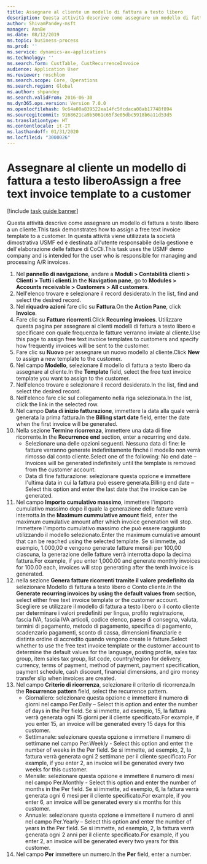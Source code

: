 ```yaml
---
title: Assegnare al cliente un modello di fattura a testo libero
description: Questa attività descrive come assegnare un modello di fattura a testo libero a un cliente.
author: ShivamPandey-msft
manager: AnnBe
ms.date: 08/12/2019
ms.topic: business-process
ms.prod: ''
ms.service: dynamics-ax-applications
ms.technology: ''
ms.search.form: CustTable, CustRecurrenceInvoice
audience: Application User
ms.reviewer: roschlom
ms.search.scope: Core, Operations
ms.search.region: Global
ms.author: shpandey
ms.search.validFrom: 2016-06-30
ms.dyn365.ops.version: Version 7.0.0
ms.openlocfilehash: 9c64a00a839522ea14fc5fcdaca08ab17748f894
ms.sourcegitcommit: 9168621ca9b5061c65f3e05dbc5918b6a11d53d5
ms.translationtype: HT
ms.contentlocale: it-IT
ms.lasthandoff: 01/31/2020
ms.locfileid: "3000026"
---
```

# <a name="assign-a-free-text-invoice-template-to-a-customer"></a><span data-ttu-id="9af76-103">Assegnare al cliente un modello di fattura a testo libero</span><span class="sxs-lookup"><span data-stu-id="9af76-103">Assign a free text invoice template to a customer</span></span>

[!include [task guide banner](../../includes/task-guide-banner.md)]

<span data-ttu-id="9af76-104">Questa attività descrive come assegnare un modello di fattura a testo libero a un cliente.</span><span class="sxs-lookup"><span data-stu-id="9af76-104">This task demonstrates how to assign a free text invoice template to a customer.</span></span> <span data-ttu-id="9af76-105">In questa attività viene utilizzata la società dimostrativa USMF ed è destinata all'utente responsabile della gestione e dell'elaborazione delle fatture di CoCli.</span><span class="sxs-lookup"><span data-stu-id="9af76-105">This task uses the USMF demo company and is intended for the user who is responsible for managing and processing A/R invoices.</span></span>

1. <span data-ttu-id="9af76-106">Nel **pannello di navigazione**, andare a **Moduli > Contabilità clienti > Clienti > Tutti i clienti**.</span><span class="sxs-lookup"><span data-stu-id="9af76-106">In the **Navigation pane**, go to **Modules > Accounts receivable > Customers > All customers**.</span></span>
2. <span data-ttu-id="9af76-107">Nell'elenco trovare e selezionare il record desiderato.</span><span class="sxs-lookup"><span data-stu-id="9af76-107">In the list, find and select the desired record.</span></span>
3. <span data-ttu-id="9af76-108">Nel **riquadro azioni** fare clic su **Fattura**.</span><span class="sxs-lookup"><span data-stu-id="9af76-108">On the **Action Pane**, click **Invoice**.</span></span>
4. <span data-ttu-id="9af76-109">Fare clic su **Fatture ricorrenti**.</span><span class="sxs-lookup"><span data-stu-id="9af76-109">Click **Recurring invoices**.</span></span> <span data-ttu-id="9af76-110">Utilizzare questa pagina per assegnare ai clienti modelli di fattura a testo libero e specificare con quale frequenza le fatture verranno inviate al cliente.</span><span class="sxs-lookup"><span data-stu-id="9af76-110">Use this page to assign free text invoice templates to customers and specify how frequently invoices will be sent to the customer.</span></span>  
5. <span data-ttu-id="9af76-111">Fare clic su **Nuovo** per assegnare un nuovo modello al cliente.</span><span class="sxs-lookup"><span data-stu-id="9af76-111">Click **New** to assign a new template to the customer.</span></span>
6. <span data-ttu-id="9af76-112">Nel campo **Modello**, selezionare il modello di fattura a testo libero da assegnare al cliente.</span><span class="sxs-lookup"><span data-stu-id="9af76-112">In the **Template** field, select the free text invoice template you want to assign to the customer.</span></span>
7. <span data-ttu-id="9af76-113">Nell'elenco trovare e selezionare il record desiderato.</span><span class="sxs-lookup"><span data-stu-id="9af76-113">In the list, find and select the desired record.</span></span>
8. <span data-ttu-id="9af76-114">Nell'elenco fare clic sul collegamento nella riga selezionata.</span><span class="sxs-lookup"><span data-stu-id="9af76-114">In the list, click the link in the selected row.</span></span>
9. <span data-ttu-id="9af76-115">Nel campo **Data di inizio fatturazione**, immettere la data alla quale verrà generata la prima fattura.</span><span class="sxs-lookup"><span data-stu-id="9af76-115">In the **Billing start date** field, enter the date when the first invoice will be generated.</span></span>
10. <span data-ttu-id="9af76-116">Nella sezione **Termine ricorrenza**, immettere una data di fine ricorrente.</span><span class="sxs-lookup"><span data-stu-id="9af76-116">In the **Recurrence end** section, enter a recurring end date.</span></span>  
    * <span data-ttu-id="9af76-117">Selezionare una delle opzioni seguenti. Nessuna data di fine: le fatture verranno generate indefinitamente finché il modello non verrà rimosso dal conto cliente.</span><span class="sxs-lookup"><span data-stu-id="9af76-117">Select one of the following: No end date – Invoices will be generated indefinitely until the template is removed from the customer account.</span></span>
    * <span data-ttu-id="9af76-118">Data di fine fatturazione: selezionare questa opzione e immettere l'ultima data in cui la fattura può essere generata.</span><span class="sxs-lookup"><span data-stu-id="9af76-118">Billing end date – Select this option and enter the last date that the invoice can be generated.</span></span>  
11. <span data-ttu-id="9af76-119">Nel campo **Importo cumulativo massimo**, immettere l'importo cumulativo massimo dopo il quale la generazione delle fatture verrà interrotta.</span><span class="sxs-lookup"><span data-stu-id="9af76-119">In the **Maximum cummulative amount** field, enter the maximum cumulative amount after which invoice generation will stop.</span></span> <span data-ttu-id="9af76-120">Immettere l'importo cumulativo massimo che può essere raggiunto utilizzando il modello selezionato.</span><span class="sxs-lookup"><span data-stu-id="9af76-120">Enter the maximum cumulative amount that can be reached using the selected template.</span></span> <span data-ttu-id="9af76-121">Se si immette, ad esempio, 1.000,00 e vengono generate fatture mensili per 100,00 ciascuna, la generazione delle fatture verrà interrotta dopo la decima fattura.</span><span class="sxs-lookup"><span data-stu-id="9af76-121">For example, if you enter 1,000.00 and generate monthly invoices for 100.00 each, invoices will stop generating after the tenth invoice is generated.</span></span>  
12. <span data-ttu-id="9af76-122">nella sezione **Genera fatture ricorrenti tramite il valore predefinito da** selezionare Modello di fattura a testo libero o Conto cliente.</span><span class="sxs-lookup"><span data-stu-id="9af76-122">In the **Generate recurring invoices by using the default values from** section, select either free text invoice template or the customer account.</span></span> <span data-ttu-id="9af76-123">Scegliere se utilizzare il modello di fattura a testo libero o il conto cliente per determinare i valori predefiniti per lingua, profilo registrazione, fascia IVA, fascia IVA articoli, codice elenco, paese di consegna, valuta, termini di pagamento, metodo di pagamento, specifica di pagamento, scadenzario pagamenti, sconto di cassa, dimensioni finanziarie e distinta ordine di accredito quando vengono create le fatture.</span><span class="sxs-lookup"><span data-stu-id="9af76-123">Select whether to use the free text invoice template or the customer account to determine the default values for the language, posting profile, sales tax group, item sales tax group, list code, country/region for delivery, currency, terms of payment, method of payment, payment specification, payment schedule, cash discount, financial dimensions, and giro money transfer slip when invoices are created.</span></span>  
13. <span data-ttu-id="9af76-124">Nel campo **Criterio di ricorrenza**, selezionare il criterio di ricorrenza.</span><span class="sxs-lookup"><span data-stu-id="9af76-124">In the **Recurrence pattern** field, select the recurrence pattern.</span></span>
    + <span data-ttu-id="9af76-125">Giornaliero: selezionare questa opzione e immettere il numero di giorni nel campo Per.</span><span class="sxs-lookup"><span data-stu-id="9af76-125">Daily – Select this option and enter the number of days in the Per field.</span></span> <span data-ttu-id="9af76-126">Se si immette, ad esempio, 15, la fattura verrà generata ogni 15 giorni per il cliente specificato.</span><span class="sxs-lookup"><span data-stu-id="9af76-126">For example, if you enter 15, an invoice will be generated every 15 days for this customer.</span></span>
    + <span data-ttu-id="9af76-127">Settimanale: selezionare questa opzione e immettere il numero di settimane nel campo Per.</span><span class="sxs-lookup"><span data-stu-id="9af76-127">Weekly - Select this option and enter the number of weeks in the Per field.</span></span> <span data-ttu-id="9af76-128">Se si immette, ad esempio, 2, la fattura verrà generata ogni 2 settimane per il cliente specificato.</span><span class="sxs-lookup"><span data-stu-id="9af76-128">For example, if you enter 2, an invoice will be generated every two weeks for this customer.</span></span>
    + <span data-ttu-id="9af76-129">Mensile: selezionare questa opzione e immettere il numero di mesi nel campo Per.</span><span class="sxs-lookup"><span data-stu-id="9af76-129">Monthly - Select this option and enter the number of months in the Per field.</span></span> <span data-ttu-id="9af76-130">Se si immette, ad esempio, 6, la fattura verrà generata ogni 6 mesi per il cliente specificato.</span><span class="sxs-lookup"><span data-stu-id="9af76-130">For example, if you enter 6, an invoice will be generated every six months for this customer.</span></span>
    + <span data-ttu-id="9af76-131">Annuale: selezionare questa opzione e immettere il numero di anni nel campo Per.</span><span class="sxs-lookup"><span data-stu-id="9af76-131">Yearly – Select this option and enter the number of years in the Per field.</span></span> <span data-ttu-id="9af76-132">Se si immette, ad esempio, 2, la fattura verrà generata ogni 2 anni per il cliente specificato.</span><span class="sxs-lookup"><span data-stu-id="9af76-132">For example, if you enter 2, an invoice will be generated every two years for this customer.</span></span>  
14. <span data-ttu-id="9af76-133">Nel campo **Per** immettere un numero.</span><span class="sxs-lookup"><span data-stu-id="9af76-133">In the **Per** field, enter a number.</span></span>

